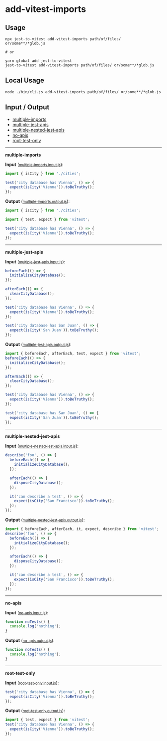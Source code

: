 # add-vitest-imports


## Usage

```
npx jest-to-vitest add-vitest-imports path/of/files/ or/some**/*glob.js

# or

yarn global add jest-to-vitest
jest-to-vitest add-vitest-imports path/of/files/ or/some**/*glob.js
```

## Local Usage
```
node ./bin/cli.js add-vitest-imports path/of/files/ or/some**/*glob.js
```

## Input / Output

<!--FIXTURES_TOC_START-->
* [multiple-imports](#multiple-imports)
* [multiple-jest-apis](#multiple-jest-apis)
* [multiple-nested-jest-apis](#multiple-nested-jest-apis)
* [no-apis](#no-apis)
* [root-test-only](#root-test-only)
<!--FIXTURES_TOC_END-->

<!--FIXTURES_CONTENT_START-->
---
<a id="multiple-imports">**multiple-imports**</a>

**Input** (<small>[multiple-imports.input.js](transforms/add-vitest-imports/__testfixtures__/multiple-imports.input.js)</small>):
```js
import { isCity } from './cities';

test('city database has Vienna', () => {
  expect(isCity('Vienna')).toBeTruthy();
});

```

**Output** (<small>[multiple-imports.output.js](transforms/add-vitest-imports/__testfixtures__/multiple-imports.output.js)</small>):
```js
import { isCity } from './cities';

import { test, expect } from 'vitest';

test('city database has Vienna', () => {
  expect(isCity('Vienna')).toBeTruthy();
});

```
---
<a id="multiple-jest-apis">**multiple-jest-apis**</a>

**Input** (<small>[multiple-jest-apis.input.js](transforms/add-vitest-imports/__testfixtures__/multiple-jest-apis.input.js)</small>):
```js
beforeEach(() => {
  initializeCityDatabase();
});

afterEach(() => {
  clearCityDatabase();
});

test('city database has Vienna', () => {
  expect(isCity('Vienna')).toBeTruthy();
});

test('city database has San Juan', () => {
  expect(isCity('San Juan')).toBeTruthy();
});

```

**Output** (<small>[multiple-jest-apis.output.js](transforms/add-vitest-imports/__testfixtures__/multiple-jest-apis.output.js)</small>):
```js
import { beforeEach, afterEach, test, expect } from 'vitest';
beforeEach(() => {
  initializeCityDatabase();
});

afterEach(() => {
  clearCityDatabase();
});

test('city database has Vienna', () => {
  expect(isCity('Vienna')).toBeTruthy();
});

test('city database has San Juan', () => {
  expect(isCity('San Juan')).toBeTruthy();
});

```
---
<a id="multiple-nested-jest-apis">**multiple-nested-jest-apis**</a>

**Input** (<small>[multiple-nested-jest-apis.input.js](transforms/add-vitest-imports/__testfixtures__/multiple-nested-jest-apis.input.js)</small>):
```js
describe('foo', () => {
  beforeEach(() => {
    initializeCityDatabase();
  });

  afterEach(() => {
    disposeCityDatabase();
  });

  it('can describe a test', () => {
    expect(isCity('San Francisco')).toBeTruthy();
  });
});

```

**Output** (<small>[multiple-nested-jest-apis.output.js](transforms/add-vitest-imports/__testfixtures__/multiple-nested-jest-apis.output.js)</small>):
```js
import { beforeEach, afterEach, it, expect, describe } from 'vitest';
describe('foo', () => {
  beforeEach(() => {
    initializeCityDatabase();
  });

  afterEach(() => {
    disposeCityDatabase();
  });

  it('can describe a test', () => {
    expect(isCity('San Francisco')).toBeTruthy();
  });
});

```
---
<a id="no-apis">**no-apis**</a>

**Input** (<small>[no-apis.input.js](transforms/add-vitest-imports/__testfixtures__/no-apis.input.js)</small>):
```js
function noTests() {
  console.log('nothing');
}

```

**Output** (<small>[no-apis.output.js](transforms/add-vitest-imports/__testfixtures__/no-apis.output.js)</small>):
```js
function noTests() {
  console.log('nothing');
}

```
---
<a id="root-test-only">**root-test-only**</a>

**Input** (<small>[root-test-only.input.js](transforms/add-vitest-imports/__testfixtures__/root-test-only.input.js)</small>):
```js
test('city database has Vienna', () => {
  expect(isCity('Vienna')).toBeTruthy();
});

```

**Output** (<small>[root-test-only.output.js](transforms/add-vitest-imports/__testfixtures__/root-test-only.output.js)</small>):
```js
import { test, expect } from 'vitest';
test('city database has Vienna', () => {
  expect(isCity('Vienna')).toBeTruthy();
});

```
<!--FIXTURES_CONTENT_END-->